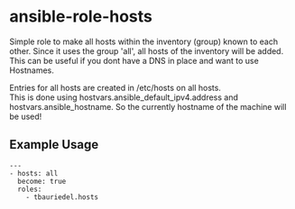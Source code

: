 # ansible-role-hosts

Simple role to make all hosts within the inventory (group) known to each other. Since it uses the group 'all', all hosts of the inventory will be added.  
This can be useful if you dont have a DNS in place and want to use Hostnames.

Entries for all hosts are created in /etc/hosts on all hosts.  
This is done using hostvars.ansible_default_ipv4.address and hostvars.ansible_hostname. So the currently hostname of the machine will be used!

## Example Usage

```
---
- hosts: all
  become: true
  roles:
    - tbauriedel.hosts
```